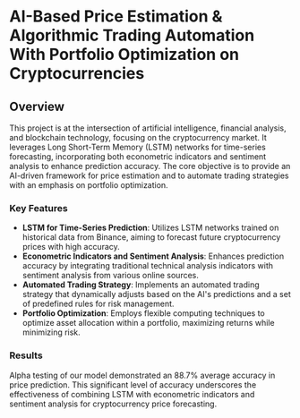 # AI-Based Price Estimation & Algorithmic Trading Automation With Portfolio Optimization on Cryptocurrencies

## Overview

This project is at the intersection of artificial intelligence, financial analysis, and blockchain technology, focusing on the cryptocurrency market. It leverages Long Short-Term Memory (LSTM) networks for time-series forecasting, incorporating both econometric indicators and sentiment analysis to enhance prediction accuracy. The core objective is to provide an AI-driven framework for price estimation and to automate trading strategies with an emphasis on portfolio optimization.

### Key Features

- **LSTM for Time-Series Prediction**: Utilizes LSTM networks trained on historical data from Binance, aiming to forecast future cryptocurrency prices with high accuracy.
- **Econometric Indicators and Sentiment Analysis**: Enhances prediction accuracy by integrating traditional technical analysis indicators with sentiment analysis from various online sources.
- **Automated Trading Strategy**: Implements an automated trading strategy that dynamically adjusts based on the AI's predictions and a set of predefined rules for risk management.
- **Portfolio Optimization**: Employs flexible computing techniques to optimize asset allocation within a portfolio, maximizing returns while minimizing risk.

### Results

Alpha testing of our model demonstrated an 88.7% average accuracy in price prediction. This significant level of accuracy underscores the effectiveness of combining LSTM with econometric indicators and sentiment analysis for cryptocurrency price forecasting.